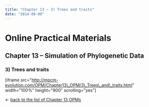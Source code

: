 ```yaml
---
title: "Chapter 13 – 3) Trees and traits"
date: "2014-09-08"
---
```


# **Online Practical Materials**

## Chapter 13 – Simulation of Phylogenetic Data

### 3) Trees and traits

\[iframe src="http://mpcm-evolution.com/OPM/Chapter13\_OPM/3\_Trees\_and\_traits.html" width="100%" height="900" scrolling="yes"\]

← [back to the list of Chapter 13 OPMs](http://www.mpcm-evolution.com/practice/online-practical-material-chapter-13 "Chapter 13 – Simulation of Phylogenetic Data")

